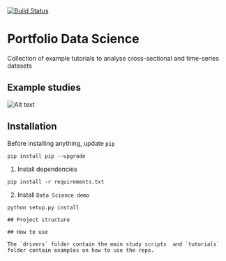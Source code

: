 [![Build Status](https://travis-ci.org/mapoliveira/portfoliodatascience.svg?branch=master)](https://travis-ci.org/mapoliveira/porfoliodatascience)
# Portfolio Data Science
Collection of example tutorials to analyse cross-sectional and time-series datasets

## Example studies

![Alt text](figures/figure1.png?raw=true "figure1")

## Installation

Before installing anything, update `pip`

```
pip install pip --upgrade
```
1. Install dependencies

```
pip install -r requirements.txt
```
2. Install `Data Science demo`
```
python setup.py install

## Project structure

## How to use 

The `drivers` folder contain the main study scripts  and `tutorials` folder contain examples on how to use the repo.  

